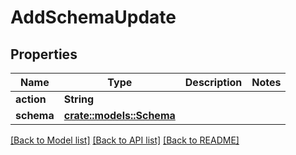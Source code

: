 # AddSchemaUpdate

## Properties

Name | Type | Description | Notes
------------ | ------------- | ------------- | -------------
**action** | **String** |  | 
**schema** | [**crate::models::Schema**](Schema.md) |  | 

[[Back to Model list]](../README.md#documentation-for-models) [[Back to API list]](../README.md#documentation-for-api-endpoints) [[Back to README]](../README.md)


